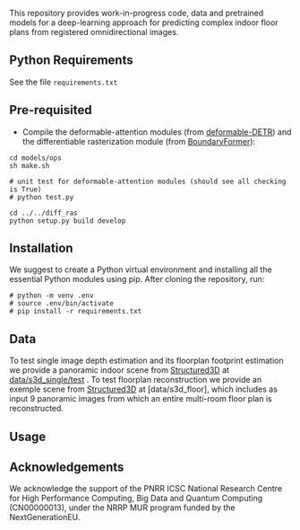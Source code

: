 This repository provides work-in-progress code, data and pretrained models for a deep-learning approach for predicting complex indoor floor plans from registered omnidirectional images.

## Python Requirements
See the file `requirements.txt`

## Pre-requisited
 * Compile the deformable-attention modules (from [deformable-DETR](https://github.com/fundamentalvision/Deformable-DETR)) and the differentiable rasterization module (from [BoundaryFormer](https://github.com/mlpc-ucsd/BoundaryFormer)):
 ```shell
 cd models/ops
 sh make.sh

 # unit test for deformable-attention modules (should see all checking is True)
 # python test.py

 cd ../../diff_ras
 python setup.py build develop
 ```
 
## Installation
We suggest to create a Python virtual environment and installing all the essential Python modules using pip. After cloning the repository, run:

```
# python -m venv .env
# source .env/bin/activate
# pip install -r requirements.txt
```

## Data

To test single image depth estimation and its floorplan footprint estimation we provide a panoramic indoor scene from [Structured3D](https://structured3d-dataset.org/) at [data/s3d_single/test](data/s3d_single/test) .
To test floorplan reconstruction we provide an exemple scene from [Structured3D](https://structured3d-dataset.org/) at [data/s3d_floor], which includes as input 9 panoramic images from which an entire multi-room floor plan is reconstructed.

## Usage


## Acknowledgements
We acknowledge the support of the PNRR ICSC National Research Centre for High Performance Computing, Big Data and Quantum Computing (CN00000013), under the NRRP MUR program funded by the NextGenerationEU.
 
